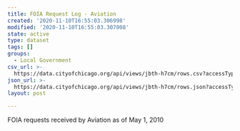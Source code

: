 ```yaml
---
title: FOIA Request Log - Aviation
created: '2020-11-10T16:55:03.306998'
modified: '2020-11-10T16:55:03.307008'
state: active
type: dataset
tags: []
groups:
  - Local Government
csv_url: >-
  https://data.cityofchicago.org/api/views/jbth-h7cm/rows.csv?accessType=DOWNLOAD
json_url: >-
  https://data.cityofchicago.org/api/views/jbth-h7cm/rows.json?accessType=DOWNLOAD
layout: post

---
```

FOIA requests received by Aviation as of May 1, 2010
